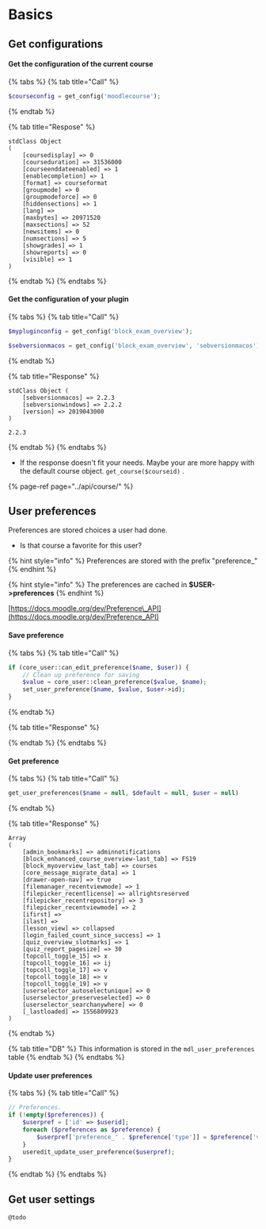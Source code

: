 # Basics

## Get configurations

#### Get the configuration of the current course

{% tabs %}
{% tab title="Call" %}
```php
$courseconfig = get_config('moodlecourse');
```
{% endtab %}

{% tab title="Respose" %}
```text
stdClass Object
(
    [coursedisplay] => 0
    [courseduration] => 31536000
    [courseenddateenabled] => 1
    [enablecompletion] => 1
    [format] => courseformat
    [groupmode] => 0
    [groupmodeforce] => 0
    [hiddensections] => 1
    [lang] => 
    [maxbytes] => 20971520
    [maxsections] => 52
    [newsitems] => 0
    [numsections] => 5
    [showgrades] => 1
    [showreports] => 0
    [visible] => 1
)

```
{% endtab %}
{% endtabs %}

#### Get the configuration of your plugin

{% tabs %}
{% tab title="Call" %}
```php
$mypluginconfig = get_config('block_exam_overview');
```

```php
$sebversionmacos = get_config('block_exam_overview', 'sebversionmacos')
```
{% endtab %}

{% tab title="Response" %}
```text
stdClass Object ( 
    [sebversionmacos] => 2.2.3 
    [sebversionwindows] => 2.2.2 
    [version] => 2019043000 
)
```

```text
2.2.3
```
{% endtab %}
{% endtabs %}

* If the response doesn't fit your needs. Maybe your are more happy with the default course object. `get_course($courseid)` .

{% page-ref page="../api/course/" %}

## User preferences

Preferences are stored choices a user had done.  
- Is that course a favorite for this user?

{% hint style="info" %}
Preferences are stored with the prefix "preference\_"
{% endhint %}

{% hint style="info" %}
The preferences are cached in **$USER-&gt;preferences**
{% endhint %}

[https://docs.moodle.org/dev/Preference\_API](https://docs.moodle.org/dev/Preference_API)

#### Save preference

{% tabs %}
{% tab title="Call" %}
```php
if (core_user::can_edit_preference($name, $user)) {
    // Clean up preference for saving
    $value = core_user::clean_preference($value, $name);
    set_user_preference($name, $value, $user->id);
}
```
{% endtab %}

{% tab title="Response" %}

{% endtab %}
{% endtabs %}

#### Get preference

{% tabs %}
{% tab title="Call" %}
```php
get_user_preferences($name = null, $default = null, $user = null) 
```
{% endtab %}

{% tab title="Response" %}
```text
Array
(
    [admin_bookmarks] => adminnotifications
    [block_enhanced_course_overview-last_tab] => FS19
    [block_myoverview_last_tab] => courses
    [core_message_migrate_data] => 1
    [drawer-open-nav] => true
    [filemanager_recentviewmode] => 1
    [filepicker_recentlicense] => allrightsreserved
    [filepicker_recentrepository] => 3
    [filepicker_recentviewmode] => 2
    [ifirst] => 
    [ilast] => 
    [lesson_view] => collapsed
    [login_failed_count_since_success] => 1
    [quiz_overview_slotmarks] => 1
    [quiz_report_pagesize] => 30
    [topcoll_toggle_15] => x
    [topcoll_toggle_16] => ij
    [topcoll_toggle_17] => v
    [topcoll_toggle_18] => v
    [topcoll_toggle_19] => v
    [userselector_autoselectunique] => 0
    [userselector_preserveselected] => 0
    [userselector_searchanywhere] => 0
    [_lastloaded] => 1556809923
)

```
{% endtab %}

{% tab title="DB" %}
This information is stored in the `mdl_user_preferences` table
{% endtab %}
{% endtabs %}

#### Update user preferences

{% tabs %}
{% tab title="Call" %}
```php
// Preferences.
if (!empty($preferences)) {
    $userpref = ['id' => $userid];
    foreach ($preferences as $preference) {
        $userpref['preference_' . $preference['type']] = $preference['value'];
    }
    useredit_update_user_preference($userpref);
}
```
{% endtab %}
{% endtabs %}

## Get user settings

```text
@todo
```

